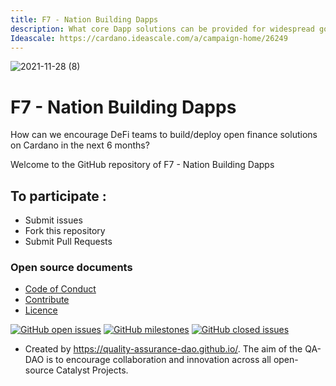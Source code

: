 ```yaml
---
title: F7 - Nation Building Dapps
description: What core Dapp solutions can be provided for widespread governments adoption in the developing world?
Ideascale: https://cardano.ideascale.com/a/campaign-home/26249
---
```

![2021-11-28 (8)](https://user-images.githubusercontent.com/25156451/143788058-33920eba-368c-4560-9b45-ffeeff5d5d2e.png)


# F7 - Nation Building Dapps

How can we encourage DeFi teams to build/deploy open finance solutions on Cardano in the next 6 months?

Welcome to the GitHub repository of F7 - Nation Building Dapps

## To participate :
* Submit issues
* Fork this repository
* Submit Pull Requests

### Open source documents 
- [Code of Conduct](https://github.com/Catalyst-Challenges/F7-Nation-Building-Dapps/blob/main/CODE-OF-CONDUCT.md)
- [Contribute](https://github.com/Catalyst-Challenges/F7-Nation-Building-Dapps/blob/main/CONTRIBUTE.md)
- [Licence](https://github.com/Catalyst-Challenges/F7-Nation-Building-Dapps/blob/main/LICENSE)

[![GitHub open issues](https://img.shields.io/github/issues/Catalyst-Challenges/F7-Nation-Building-Dapps?style=flat-square)](https://github.com/Catalyst-Challenges/F7-Nation-Building-Dapps/issues)
[![GitHub milestones](https://img.shields.io/github/milestones/open/Catalyst-Challenges/F7-Nation-Building-Dapps?style=flat-square)](https://github.com/Catalyst-Challenges/F7-Nation-Building-Dapps/milestones)
[![GitHub closed issues](https://img.shields.io/github/issues-closed-raw/Catalyst-Challenges/F7-Nation-Building-Dapps?style=flat-square)](https://github.com/Catalyst-Challenges/F7-Nation-Building-Dapps/issues?q=is%3Aissue+is%3Aclosed)


- Created by https://quality-assurance-dao.github.io/. The aim of the QA-DAO is to encourage collaboration and innovation across all open-source Catalyst Projects.

